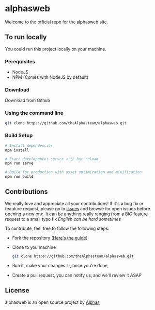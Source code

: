 # alphasweb

Welcome to the official repo for the alphasweb site.

## To run locally

You could run this project locally on your machine.

### Perequisites

- NodeJS
- NPM (Comes with NodeJS by default)

### Download

Download from Github

### Using the command line

```bash
git clone https://github.com/theAlphasteam/alphasweb.git
```

### Build Setup

```bash
# Install dependencies
npm install

# Start developement server with hot reload
npm run serve

# Build for production with asset optimization and minification
npm run build
```

## Contributions

We really love and appreciate all your contributions!
If it's a bug fix or feauture request, please go to [issues](https://github.com/theAlphasteam/alphasweb/issues) and browse for open issues before opening a new one.
It can be anything really ranging from a BIG feature request to a small typo fix *English can be hard sometimes*

To contribute, feel free to follow the following steps:

- Fork the repository ([Here's the guide](https://help.github.com/articles/fork-a-repo/))
- Clone to you machine

    ```bash
    git clone https://github.com/theAlphasteam/alphasweb.git
    ```

- Run it, make your changes ✨, once you're done,
- Create a pull request, you can notify us, and we'll review it ASAP

## License

alphasweb is an open source project by [Alphas](https://github.com/theAlphasteam)
